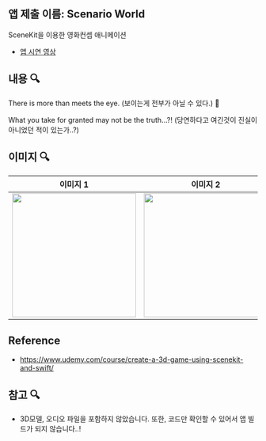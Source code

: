
## 앱 제출 이름: Scenario World
SceneKit을 이용한 영화컨셉 애니메이션
- [앱 시연 영상](https://www.youtube.com/watch?v=3iZQ1FoaM1c)
## 내용 🔍 
There is more than meets the eye. (보이는게 전부가 아닐 수 있다.) 🫣 

What you take for granted may not be the truth...?! (당연하다고 여긴것이 진실이 아니었던 적이 있는가..?)



## 이미지 🔍

| 이미지 1 | 이미지 2 | 이미지 3 | 이미지 4 |
|------------|-------------|-------------|-------------|
| <img src="https://user-images.githubusercontent.com/77485339/189519959-be24f7f0-b540-4957-a13a-52140c3457fb.png" width="250"> | <img src="https://user-images.githubusercontent.com/77485339/189520082-607f6300-7bbb-4bfb-a6b3-7bc647680631.png" width="250"> | <img src="https://user-images.githubusercontent.com/77485339/189520650-a0f82208-8c12-4c43-bca0-84596053bbc0.png" width="250"> |<img src="https://user-images.githubusercontent.com/77485339/189520676-5098af95-8360-455a-89a8-74a11b5d95c5.png" width="250"> |



## Reference

- https://www.udemy.com/course/create-a-3d-game-using-scenekit-and-swift/ 

## 참고 🔍
- 3D모델, 오디오 파일을 포함하지 않았습니다. 또한, 코드만 확인할 수 있어서 앱 빌드가 되지 않습니다..!
